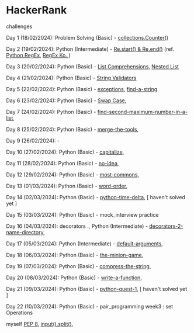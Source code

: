 # HackerRank

challenges

Day 1 (18/02/2024):
Problem Solving (Basic) - [collections.Counter()](https://www.hackerrank.com/challenges/collections-counter/)

Day 2 (19/02/2024):
Python (Intermediate) - [Re.start() & Re.end()](https://www.hackerrank.com/challenges/re-start-re-end)
 (ref. [Python RegEx](https://www.w3schools.com/python/python_regex.asp), [RegEx Ko.](https://toramko.tistory.com/entry/python-%ED%8C%8C%EC%9D%B4%EC%8D%AC-re-%EB%A1%9C-%EC%A0%95%EA%B7%9C%EC%8B%9D-%ED%8C%A8%ED%84%B4-%EB%AC%B8%EC%9E%90%EC%97%B4-%EC%B2%98%EB%A6%AC%ED%95%98%EA%B8%B0),)

Day 3 (20/02/2024):
Python (Basic) - [List Comprehensions](https://www.hackerrank.com/challenges/list-comprehensions/), [Nested List](https://www.hackerrank.com/challenges/nested-list)

Day 4 (21/02/2024):
Python (Basic) - [String Validators](https://www.hackerrank.com/challenges/string-validators)

Day 5 (22/02/2024):
Python (Basic) - [exceptions](https://www.hackerrank.com/challenges/exceptions), [find-a-string](https://www.hackerrank.com/challenges/find-a-string/)

Day 6 (23/02/2024):
Python (Basic) - [Swap Case](https://www.hackerrank.com/challenges/swap-case),

Day 7 (24/02/2024):
Python (Basic) - [find-second-maximum-number-in-a-list](https://www.hackerrank.com/challenges/find-second-maximum-number-in-a-list),

Day 8 (25/02/2024):
Python (Basic) - [merge-the-tools](https://www.hackerrank.com/challenges/merge-the-tools),

Day 9 (26/02/2024): -

Day 10 (27/02/2024):
Python (Basic) - [capitalize](https://www.hackerrank.com/challenges/capitalize),

Day 11 (28/02/2024):
Python (Basic) - [no-idea](https://www.hackerrank.com/challenges/no-idea),

Day 12 (29/02/2024):
Python (Basic) - [most-commons](https://www.hackerrank.com/challenges/most-commons),

Day 13 (01/03/2024):
Python (Basic) - [word-order](https://www.hackerrank.com/challenges/word-order),

Day 14 (02/03/2024):
Python (Basic) - [python-time-delta](https://www.hackerrank.com/challenges/python-time-delta), [ haven't solved yet ]

Day 15 (03/03/2024):
Python (Basic) - mock_interview practice

Day 16 (04/03/2024): decorators .,
Python (Intermediate) - [decorators-2-name-directory](https://www.hackerrank.com/challenges/decorators-2-name-directory),

Day 17 (05/03/2024): 
Python (Intermediate) - [default-arguments](https://www.hackerrank.com/challenges/default-arguments),

Day 18 (06/03/2024):
Python (Basic) - [the-minion-game](https://www.hackerrank.com/challenges/the-minion-game),

Day 19 (07/03/2024):
Python (Basic) - [compress-the-string](https://www.hackerrank.com/challenges/compress-the-string),

Day 20 (08/03/2024):
Python (Basic) - [write-a-function](https://www.hackerrank.com/challenges/write-a-function),

Day 21 (09/03/2024):
Python (Basic) - [python-quest-1](https://www.hackerrank.com/challenges/python-quest-1), [ haven't solved yet ]

Day 22 (10/03/2024): 
Python (Basic) - pair_programming week3 : set Operations



myself
[PEP 8](https://realpython.com/python-pep8/#:~:text=Naming%20Styles,-The%20table%20below&text=Separate%20words%20with%20underscores%20to%20improve%20readability.&text=Start%20each%20word%20with%20a,camel%20case%20or%20Pascal%20case.), [input().split()](https://pynative.com/python-accept-list-input-from-user/#:~:text=Use%20an%20input()%20function%20to%20accept%20the%20list%20elements,a%20string%20separated%20by%20space.&text=Next%2C%20the%20split()%20method,based%20on%20a%20specified%20delimiter.),
